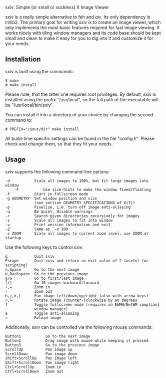 sxiv: Simple (or small or suckless) X Image Viewer

sxiv is a really simple alternative to feh and qiv. Its only dependency is
imlib2. The primary goal for writing sxiv is to create an image viewer, which
only implements the most basic features required for fast image viewing. It
works nicely with tiling window managers and its code base should be kept small
and clean to make it easy for you to dig into it and customize it for your
needs.

Installation
------------
sxiv is built using the commands:

    $ make
    # make install

Please note, that the latter one requires root privileges.
By default, sxiv is installed using the prefix "/usr/local", so the full path
of the executable will be "/usr/local/bin/sxiv".

You can install it into a directory of your choice by changing the second
command to:

    # PREFIX="/your/dir" make install

All build-time specific settings can be found in the file "config.h". Please
check and change them, so that they fit your needs.

Usage
-----
sxiv supports the following command-line options:

    -d           Scale all images to 100%, but fit large images into window
		-F           Use size-hints to make the window fixed/floating
    -f           Start in fullscreen mode
    -g GEOMETRY  Set window position and size
                 (see section GEOMETRY SPECIFICATIONS of X(7))
    -p           Pixelize, i.e. turn off image anti-aliasing
    -q           Be quiet, disable warnings
    -r           Search given directories recursively for images
    -s           Scale all images to fit into window
    -v           Print version information and exit
    -Z           Same as `-z 100'
    -z ZOOM      Scale all images to current zoom level, use ZOOM at startup

Use the following keys to control sxiv:

    q            Quit sxiv
    Escape       Quit sxiv and return an exit value of 2 (useful for scripting)
    n,Space      Go to the next image
    p,Backspace  Go to the previous image
    g/G          Go to first/last image
    [/]          Go 10 images backward/forward
    +,=          Zoom in
    -            Zoom out
    h,j,k,l      Pan image left/down/up/right (also with arrow keys)
    <,>          Rotate image (counter-)clockwise by 90 degrees
    f            Toggle fullscreen mode (requires an EWMH/NetWM compliant
                 window manager)
    a            Toggle anti-aliasing
    r            Reload image

Additionally, sxiv can be controlled via the following mouse commands:

    Button1           Go to the next image
    Button2           Drag image with mouse while keeping it pressed
    Button3           Go to the previous image
    ScrollUp          Pan image up
    ScrollDown        Pan image down
    Shift+ScrollUp    Pan image left
    Shift+ScrollDown  Pan image right
    Ctrl+ScrollUp     Zoom in
    Ctrl+ScrollDown   Zoom out
